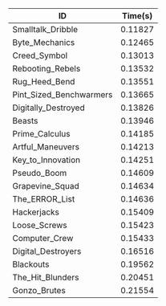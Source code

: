 |ID|Time(s)|
|-|-|
|Smalltalk_Dribble|0.11827|
|Byte_Mechanics|0.12465|
|Creed_Symbol|0.13013|
|Rebooting_Rebels|0.13532|
|Rug_Heed_Bend|0.13551|
|Pint_Sized_Benchwarmers|0.13665|
|Digitally_Destroyed|0.13826|
|Beasts|0.13946|
|Prime_Calculus|0.14185|
|Artful_Maneuvers|0.14213|
|Key_to_Innovation|0.14251|
|Pseudo_Boom|0.14609|
|Grapevine_Squad|0.14634|
|The_ERROR_List|0.14636|
|Hackerjacks|0.15409|
|Loose_Screws|0.15423|
|Computer_Crew|0.15433|
|Digital_Destroyers|0.16516|
|Blackouts|0.19562|
|The_Hit_Blunders|0.20451|
|Gonzo_Brutes|0.21554|
